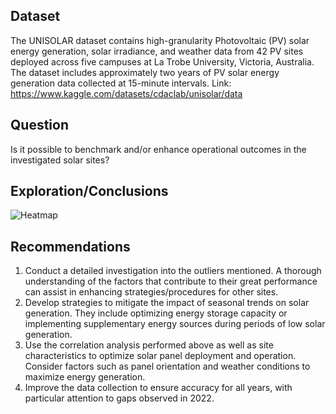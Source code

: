 ## Dataset
  The UNISOLAR dataset contains high-granularity Photovoltaic (PV) solar energy generation, solar irradiance, and weather data from 42 PV sites deployed across five campuses at La Trobe University, Victoria, Australia. 
  The dataset includes approximately two years of PV solar energy generation data collected at 15-minute intervals. 
  Link: https://www.kaggle.com/datasets/cdaclab/unisolar/data
  
## Question
  Is it possible to benchmark and/or enhance operational outcomes in the investigated solar sites?

## Exploration/Conclusions

![Heatmap](images/Heatmap.jpg)



## Recommendations
1) Conduct a detailed investigation into the outliers mentioned. A thorough understanding of the factors that contribute to their great performance can assist in enhancing strategies/procedures for other sites.
2) Develop strategies to mitigate the impact of seasonal trends on solar generation. They include optimizing energy storage capacity or implementing supplementary energy sources during periods of low solar generation.
3) Use the correlation analysis performed above as well as site characteristics to optimize solar panel deployment and operation. Consider factors such as panel orientation and weather conditions to maximize energy generation.
4) Improve the data collection to ensure accuracy for all years, with particular attention to gaps observed in 2022.
  

  

